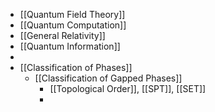 - [[Quantum Field Theory]]
- [[Quantum Computation]]
- [[General Relativity]]
- [[Quantum Information]]
-
- [[Classification of Phases]]
	- [[Classification of Gapped Phases]]
		- [[Topological Order]], [[SPT]], [[SET]]
		-